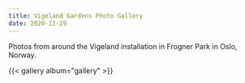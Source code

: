 ```yaml
---
title: Vigeland Gardens Photo Gallery
date: 2020-11-29
---
```

Photos from around the Vigeland installation in Frogner Park in Oslo, Norway.

{{< gallery album="gallery" >}}
